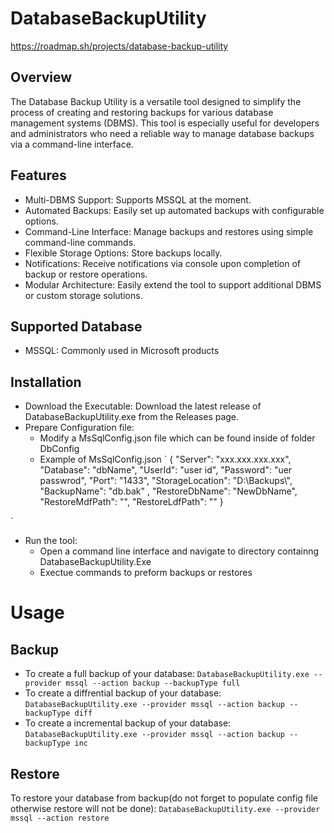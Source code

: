 # DatabaseBackupUtility
https://roadmap.sh/projects/database-backup-utility

## Overview
The Database Backup Utility is a versatile tool designed to simplify the process of creating and restoring backups for various database management systems (DBMS). This tool is especially useful for developers and administrators who need a reliable way to manage database backups via a command-line interface.

## Features
* Multi-DBMS Support: Supports MSSQL at the moment.
* Automated Backups: Easily set up automated backups with configurable options.
* Command-Line Interface: Manage backups and restores using simple command-line commands.
* Flexible Storage Options: Store backups locally.
* Notifications: Receive notifications via console upon completion of backup or restore operations.
* Modular Architecture: Easily extend the tool to support additional DBMS or custom storage solutions.

## Supported Database
* MSSQL: Commonly used in Microsoft products

## Installation
* Download the Executable: Download the latest release of DatabaseBackupUtility.exe from the Releases page.
* Prepare Configuration file:
  - Modify a MsSqlConfig.json file which can be found inside of folder DbConfig
  - Example of MsSqlConfig.json
`
{
  "Server": "xxx.xxx.xxx.xxx",
  "Database": "dbName",
  "UserId": "user id",
  "Password": "uer passwrod",
  "Port": "1433",
  "StorageLocation": "D:\\Backups\\",
  "BackupName": "db.bak" ,
  "RestoreDbName": "NewDbName",
  "RestoreMdfPath": "",
  "RestoreLdfPath": ""
}

`
* Run the tool:
  - Open a command line interface and navigate to directory containng DatabaseBackupUtility.Exe
  - Exectue commands to preform backups or restores
# Usage
## Backup
- To create a full backup of your database:
  `DatabaseBackupUtility.exe --provider mssql --action backup --backupType full`
- To create a diffrential backup of your database:
  `DatabaseBackupUtility.exe --provider mssql --action backup --backupType diff`
- To create a incremental backup of your database:
  `DatabaseBackupUtility.exe --provider mssql --action backup --backupType inc`
## Restore
To restore your database from backup(do not forget to populate config file otherwise restore will not be done):
`DatabaseBackupUtility.exe --provider mssql --action restore`

